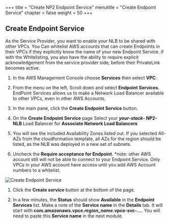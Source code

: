 +++
title = "Create NP2 Endpoint Service"
menutitle = "Create Endpoint Service"
chapter = false
weight = 50
+++

## Create Endpoint Service
As the Service Provider, you want to enable your NLB to be shared with other VPCs. You Can whitelist AWS accounts that can create Endpoints in their VPCs if they explicitly know the name of your new Endpoint Service. if with the Whitelisting, you also have the ability to require explicit acknowledgement from the service provider side, before their PrivateLink becomes active.

1. In the AWS Management Console choose **Services** then select **VPC**.

1. From the menu on the left, Scroll down and select **Endpoint Services**. EndPoint Services allows us to make a Network Load Balancer available to other VPCs, even in other AWS Accounts.

1. In the main pane, click the **Create Endpoint Service** button. 

1. On the **Create Endpoint Service** page Select your ***your-stack*- NP2-NLB** Load Balancer for **Associate Network Load Balancers**

1. You will see the included Availability Zones listed out. If you selected All-AZs from the cloudformation template, all AZs for the region should be listed, as the NLB was deployed in a new set of subnets.

1. Uncheck the **Require acceptance for Endpoint**. *note: other AWS account still will not be able to connect to your Endpoint Service. Only VPCs in your AWS account have access until you add AWS Account numbers to a whitelist.

![Create Endpoint Service](../images/pl-createEndpointSvc.png)

1. Click the **Create service** button at the bottom of the page.

1. In a few minutes, the **Status** should show **Available** in the **Endpoint Services** list. Make a note of the **Service name** in the **Details** tab. It will start with **com.amazonaws.vpce.*region_name*.vpce-svc-...**. You will need to paste this **Service name** in the next module.
